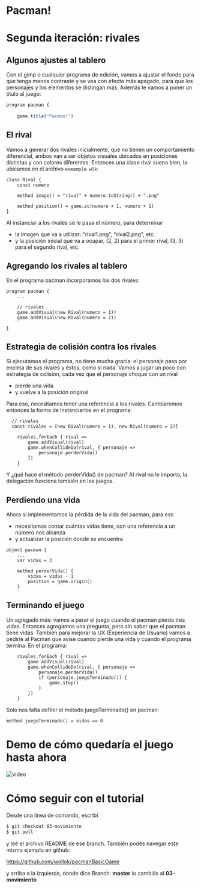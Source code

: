 # Pacman!

# Segunda iteración: rivales

## Algunos ajustes al tablero

Con el gimp o cualquier programa de edición, vamos a ajustar el fondo para que tenga menos contraste y se vea con efecto más apagado, para que los personajes y los elementos se distingan más. Además le vamos a poner un título al juego:

```js
program pacman {
	
	game.title("Pacman!")
```

## El rival

Vamos a generar dos rivales inicialmente, que no tienen un comportamiento diferencial, ambos van a ser objetos visuales ubicados en posiciones distintas y con colores diferentes. Entonces una clase rival suena bien, la ubicamos en el archivo `exmample.wlk`:

```wollok
class Rival {
	const numero
	
	method image() = "rival" + numero.toString() + ".png"

	method position() = game.at(numero + 1, numero + 1)
}
```

Al instanciar a los rivales se le pasa el número, para determinar

- la imagen que va a utilizar: "rival1.png", "rival2.png", etc.
- y la posición inicial que va a ocupar, (2, 2) para el primer rival, (3, 3) para el segundo rival, etc.


## Agregando los rivales al tablero

En el programa pacman incorporamos los dos rivales:

```wollok
program pacman {
    ...

	// rivales
	game.addVisual(new Rival(numero = 1))
	game.addVisual(new Rival(numero = 2))

}
```

## Estrategia de colisión contra los rivales

Si ejecutamos el programa, no tiene mucha gracia: el personaje pasa por encima de sus rivales y éstos, como si nada. Vamos a jugar un poco con estrategia de colisión, cada vez que el personaje choque con un rival

- pierde una vida
- y vuelve a la posición original

Para eso, necesitamos tener una referencia a los rivales. Cambiaremos entonces la forma de instanciarlos en el programa:

```wollok
  // rivales
  const rivales = [new Rival(numero = 1), new Rival(numero = 2)]
	
	rivales.forEach { rival => 
		game.addVisual(rival)
		game.whenCollideDo(rival, { personaje =>
			personaje.perderVida()
		})
	}
```

Y ¿qué hace el método perderVida() de pacman? Al rival no le importa, la delegación funciona también en los juegos.

## Perdiendo una vida

Ahora sí implementamos la pérdida de la vida del pacman, para eso

- necesitamos contar cuántas vidas tiene, con una referencia a un número nos alcanza
- y actualizar la posición donde se encuentra

```wollok
object pacman {
    ...
	var vidas = 3

	method perderVida() {
		vidas = vidas - 1
		position = game.origin()	
	}
```

## Terminando el juego

Un agregado más: vamos a parar el juego cuando el pacman pierda tres vidas. Entonces agregamos una pregunta, pero sin saber que el pacman tiene vidas. También para mejorar la UX (Experiencia de Usuario) vamos a pedirle al Pacman que avise cuando pierde una vida y cuando el programa termina. En el programa:

```wollok
	rivales.forEach { rival => 
		game.addVisual(rival)
		game.whenCollideDo(rival, { personaje =>
			personaje.perderVida()
			if (personaje.juegoTerminado()) {
				game.stop()
			}
		})
	}
```

Solo nos falta definir el método juegoTerminado() en pacman:

```wollok
method juegoTerminado() = vidas == 0
```

# Demo de cómo quedaría el juego hasta ahora

![video](videos/demo.gif)

# Cómo seguir con el tutorial

Desde una línea de comando, escribí 

```bash
$ git checkout 03-movimiento
$ git pull
```

y leé el archivo README de ese branch. También podés navegar este mismo ejemplo en github:

https://github.com/wollok/pacmanBasicGame

y arriba a la izquierda, donde dice Branch: **master** lo cambiás al **03-movimiento**

